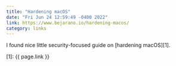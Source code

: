 ```yaml
---
title: "Hardening macOS"
date: "Fri Jun 24 12:59:49 -0400 2022"
link: https://www.bejarano.io/hardening-macos/
category: links
---
```


I found nice little security-focused guide on [hardening macOS][1].

[1]: {{ page.link }}
